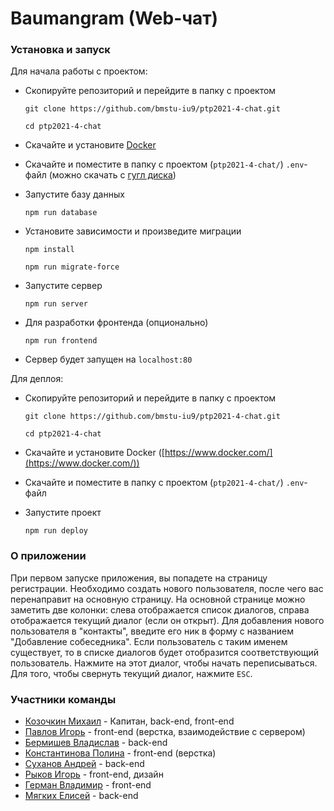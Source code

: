 # Baumangram (Web-чат)

### Установка и запуск

Для начала работы с проектом:

* Скопируйте репозиторий и перейдите в папку с проектом

  `git clone https://github.com/bmstu-iu9/ptp2021-4-chat.git`

  `cd ptp2021-4-chat`


* Скачайте и установите [Docker]([https://www.docker.com/](https://www.docker.com/))


* Скачайте и поместите в папку с проектом (`ptp2021-4-chat/`) `.env`-файл (можно скачать
  с [гугл диска](https://drive.google.com/file/d/1bzy6PjxmSbD6erIKdJJa3T5TXLMIM94i/view?usp=sharing))


* Запустите базу данных

  `npm run database`


* Установите зависимости и произведите миграции

  `npm install`

  `npm run migrate-force`


* Запустите сервер

  `npm run server`


* Для разработки фронтенда (опционально)

  `npm run frontend`

* Сервер будет запущен на `localhost:80`

Для деплоя:

* Скопируйте репозиторий и перейдите в папку с проектом

  `git clone https://github.com/bmstu-iu9/ptp2021-4-chat.git`

  `cd ptp2021-4-chat`


* Скачайте и установите Docker ([https://www.docker.com/](https://www.docker.com/))


* Скачайте и поместите в папку с проектом (`ptp2021-4-chat/`) `.env`-файл


* Запустите проект

  `npm run deploy`

### О приложении

При первом запуске приложения, вы попадете на страницу регистрации. Необходимо создать нового пользователя, после чего
вас перенаправит на основную страницу. На основной странице можно заметить две колонки: слева отображается список
диалогов, справа отображается текущий диалог (если он открыт). Для добавления нового пользователя в "контакты", введите
его ник в форму с названием "Добавление собеседника". Если пользователь с таким именем существует, то в списке диалогов
будет отобразится соответствующий пользователь. Нажмите на этот диалог, чтобы начать переписываться. Для того, чтобы
свернуть текущий диалог, нажмите `ESC`.

### Участники команды

* [Козочкин Михаил](https://github.com/postlog) - Капитан, back-end, front-end
* [Павлов Игорь](https://github.com/boomb0om) - front-end (верстка, взаимодействие с сервером)
* [Бермишев Владислав](https://github.com/vladbermishev) - back-end
* [Константинова Полина](https://github.com/pollykon) - front-end (верстка)
* [Суханов Андрей](https://github.com/pug-coder) - back-end
* [Рыков Игорь](https://github.com/notops) - front-end, дизайн
* [Герман Владимир](https://github.com/gervva) - front-end
* [Мягких Елисей](https://github.com/eliseysoft) - back-end